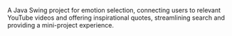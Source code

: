 A Java Swing project for emotion selection, connecting users to relevant YouTube videos and offering inspirational quotes, streamlining search and providing a mini-project experience.
